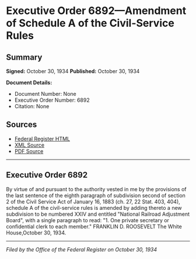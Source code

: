 # Executive Order 6892—Amendment of Schedule A of the Civil-Service Rules

## Summary

**Signed:** October 30, 1934
**Published:** October 30, 1934

**Document Details:**
- Document Number: None
- Executive Order Number: 6892
- Citation: None

## Sources
- [Federal Register HTML](https://www.presidency.ucsb.edu/documents/executive-order-6892-amendment-schedule-the-civil-service-rules)
- [XML Source](None)
- [PDF Source](None)

---

## Executive Order 6892

By virtue of and pursuant to the authority vested in me by the provisions of the last sentence of the eighth paragraph of subdivision second of section 2 of the Civil Service Act of January 16, 1883 (ch. 27, 22 Stat. 403, 404), schedule A of the civil-service rules is amended by adding thereto a new subdivision to be numbered XXIV and entitled "National Railroad Adjustment Board", with a single paragraph to read:
"1. One private secretary or confidential clerk to each member."
FRANKLIN D. ROOSEVELT
The White House,October 30, 1934.

---

*Filed by the Office of the Federal Register on October 30, 1934*
